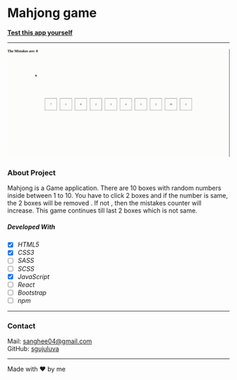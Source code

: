 # Mahjong game

**[Test this app yourself](github.io)**

---

![Screenshot from Project](./mahjong.gif)

### About Project

Mahjong is a Game application. There are 10 boxes with random numbers inside between 1 to 10. You have to click 2 boxes and if the number is same, the 2 boxes will be removed . If not , then the mistakes counter will increase. This game continues till last 2 boxes which is not same.

##### Developed With

- [x] _HTML5_
- [x] _CSS3_
- [ ] _SASS_
- [ ] _SCSS_
- [x] _JavaScript_
- [ ] _React_
- [ ] _Bootstrap_
- [ ] _npm_

---

### Contact

Mail: <sanghee04@gmail.com><br>
GitHub: [sgujuluva](https://github.com/)<br>

---

Made with ❤️ by me

